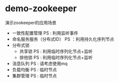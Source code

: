 # demo-zookeeper

演示zookeeper的应用场景

* 一致性配置管理 PS : 利用监听事件
* 命名服务服务（分布式ID） PS ：利用持久化序列节点
* 分布式锁
    * 共享锁 PS : 利用临时序列化节点+监听
    * 排他锁 PS : 利用临时序列化节点+监听
* 消息队列 PS : 请考虑使用mq
* 负载均衡 PS : 临时节点
* 集群管理 PS : 临时节点